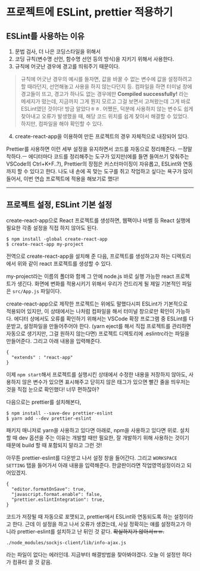 # 프로젝트에 ESLint, prettier 적용하기
## ESLint를 사용하는 이유

1. 문법 검사, 더 나은 코딩스타일을 위해서
2. 코딩 규칙(변수명 선언, 함수명 선언 등의 방식)을 지키기 위해서 사용한다.
3. 규칙에 어긋난 경우에 경고를 띄워주기 때문이다.

> 규칙에 어긋난 경우의 예시를 들자면, 값을 바꿀 수 없는 변수에 값을 설정하려고 할 때라던지, 선언해놓고 사용을 하지 않는다던지 등. 컴파일을 하면 터미널 창에 경고들이 뜨고, 경고가 하나도 없는 경우에만 **Compiled successfully!** 라는 메세지가 떴는데, 지금까지 그게 뭔지 모르고 그걸 보면서 고쳐왔는데 그게 바로 ESLint였던 것이다! 방금 알았다ㅎㅎ. 어쨌든, 덕분에 사용하지 않는 변수도 쉽게 찾아내고 오류가 발생했을 때, 해당 코드 위치를 쉽게 찾아서 해결할 수 있었다. 하지만, 컴파일을 해야 확인할 수 있다. 

4. create-react-app을 이용하여 만든 프로젝트의 경우 자체적으로 내장되어 있다. 

Prettier를 사용하면 이런 세부 설정을 유지하면서 코드를 자동으로 정리해준다. ㅡ정말 착하다.ㅡ 에디터마다 코드를 정리해주는 도구가 있지만(에를 들면 들여쓰기 맞춰주는 VSCode의 Ctrl+K+F..?), Prettier의 장점은 커스터마이징이 자유롭고, ESLint와 연동까지 할 수 있다고 한다. 나도 내 손에 꼭 맞는 도구를 쥐고 작업하고 싶다는 욕구가 많이 들어서, 이번 연습 프로젝트에 적용을 해보기로 했다! 

***

## 프로젝트 설정, ESLint 기본 설정

create-react-app으로 React 프로젝트를 생성하면, 웹팩이나 바벨 등 React 실행에 필요한 각종 설정을 직접 하지 않아도 된다.

	$ npm install -global create-react-app
	$ create-react-app my-project

전역으로 create-react-app을 설치해 준 다음, 프로젝트를 생성하고자 하는 디렉토리에서 위와 같이 react 프로젝트를 생성할 수 있다. 

my-project라는 이름의 폴더와 함께 그 안에 node.js 바로 실행 가능한 react 프로젝트가 생긴다. 화면에 변화를 적용시키기 위해서 우리가 건드리게 될 제일 기본적인 파일은 `src/App.js` 파일이다.

create-react-app으로 제작한 프로젝트는 위에도 말했다시피 ESLint가 기본적으로 적용되어 있지만, 이 상태에서는 나처럼 컴파일을 해서 터미널 창으로만 확인이 가능하다. 에디터 상에서도 오류를 확인하기 위해서는 VSCode 확장 프로그램 중 ESLint를 다운받고, 설정파일을 만들어주어야 한다. (yarn eject를 해서 직접 프로젝트를 관리하면 자동으로 생기지만, 그걸 원하지 않는다면) 프로젝트 디렉토리에 .eslintrc라는 파일을 만들어준다. 그리고 아래 내용을 입력해준다.

	{
      "extends" : "react-app"
    }

이제 `npm start`해서 프로젝트를 실행시킨 상태에서 수정한 내용을 저장하지 않아도, 사용하지 않은 변수가 있으면 표시해주고 닫히지 않은 태그가 있으면 빨간 줄을 띄우저는 것을 직접 눈으로 확인했다! 너무 편하잖아?

다음으로는 prettier를 설치해본다,

	$ npm install --save-dev prettier-eslint
	$ yarn add --dev prettier-eslint

패키지 매니저로 yarn을 사용하고 있다면 아래로, npm을 사용하고 있다면 위로. 설치할 때 dev 옵션을 주는 이유는 개발할 때만 필요한, 잘 개발하기 위해 사용하는 것이기 때문에 build 할 때 포함되지 말라고 그런 것! 

아무튼 prettier-eslint를 다운받고 나서 설정 창을 들어간다. 그리고 `WORKSPACE SETTING` 탭을 들어가서 아래 내용을 입력해준다. 한글판이라면 작업영역설정이라고 되어있겠지.

	{
      "editor.formatOnSave": true,
      "javascript.format.enable": false,
      "prettier.eslintIntegration": true,
	}

코드가 저장될 때 자동으로 포맷되고, prettier에서 ESLint와 연동되도록 하는 설정이라고 한다. 근데 이 설정을 하고 나서 오류가 생겼는데, 사실 정확히는 얘를 설정하고가 아니라 prettier-eslint를 설치하고 난 뒤인 것 같다. ~~확실하지가 않아서ㅠㅠ.~~ 

	./node_modules/sockjs-client/lib/info-ajax.js

라는 파일이 없다는 에러인데. 지금부터 해결방법을 찾아봐야겠다. 오늘 이 설정만 하다가 컴퓨터 끌 것 같음. 
